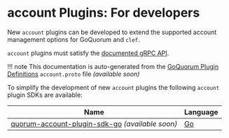 # account Plugins: For developers

New `account` plugins can be developed to extend the supported account management options for GoQuorum and `clef`. 

`account` plugins must satisfy the [documented gRPC API](interface.md).  

!!! note 
    This documentation is auto-generated from the [GoQuorum Plugin Definitions](https://www.github.com/jpmorganchase/quorum-plugin-definitions) `account.proto` file *(available soon)*

To simplify the development of new `account` plugins the following `account` plugin SDKs are available: 

| Name | Language |
| --- | --- | 
| [quorum-account-plugin-sdk-go](https://www.github.com/jpmorganchase/quorum-account-plugin-sdk-go) *(available soon)* | [Go](https://golang.org)
